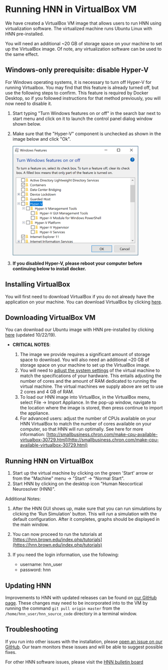 # Running HNN in VirtualBox VM

We have created a VirtualBox VM image that allows users to run HNN using virtualization software. The virtualized machine runs Ubuntu Linux with HNN pre-installed.

You will need an additional ~20 GB of storage space on your machine to set up the VirtualBox image. Of note, any virtualization software can be used to the same effect.

## Windows-only prerequisite: disable Hyper-V

For Windows operating systems, it is necessary to turn off Hyper-V for running Virtualbox. You may find that this feature is already turned off, but use the following steps to confirm. This feature is required by Docker Desktop, so if you followed instructions for that method previously, you will now need to disable it.

1. Start typing "Turn Windows features on or off" in the search bar next to start menu and click on it to launch the control panel dialog window shown below.
2. Make sure that the "Hyper-V" component is unchecked as shown in the image below and click "Ok".

    <img src="../windows/install_pngs/disable-hyperv.png" width="400" />

3. **If you disabled Hyper-V, please reboot your computer before continuing below to install docker.**

## Installing VirtualBox

You will first need to download VirtualBox if you do not already have the application on your machine. You can download VirtualBox by clicking [here](https://www.virtualbox.org/wiki/Downloads).

## Downloading VirtualBox VM

You can download our Ubuntu image with HNN pre-installed by clicking [here](https://www.dropbox.com/s/h1carbyc4lcq74c/hnn_vb_osx_updated_10222019.ova?dl=0) (updated 10/22/19).

* **CRITICAL NOTES**:

  1. The image we provide requires a significant amount of storage space to download. You will also need an additional ~20 GB of storage space on your machine to set up the VirtualBox image.
  2. You will need to [adjust the system settings](https://lifehacker.com/the-power-users-guide-to-better-virtual-machines-in-vir-1569943402) of the virtual machine to match the specifications of your hardware. This entails adjusting the number of cores and the amount of RAM dedicated to running the virtual machine. The virtual machines we supply above are set to use 2 cores and 4 GB of RAM.
  3. To load our HNN image into VirtualBox, in the VirtualBox menu, select File -> Import Appliance. In the pop-up window, navigate to the location where the image is stored, then press continue to import the appliance.
  4. For advanced users: adjust the number of CPUs available on your HNN VirtualBox to match the number of cores available on your computer, so that HNN will run optimally. See here for more information: [http://smallbusiness.chron.com/make-cpu-available-virtualbox-30729.html](http://smallbusiness.chron.com/make-cpu-available-virtualbox-30729.html)

## Running HNN on VirtualBox

1. Start up the virtual machine by clicking on the green 'Start' arrow or from the "Machine" menu -> "Start" -> "Normal Start".
2. Start HNN by clicking on the desktop icon "Human Neocortical Neurosolver (HNN)".

Additional Notes:

1. After the HNN GUI shows up, make sure that you can run simulations by clicking the 'Run Simulation' button. This will run a simulation with the default configuration. After it completes, graphs should be displayed in the main window.
2. You can now proceed to run the tutorials at [https://hnn.brown.edu/index.php/tutorials](https://hnn.brown.edu/index.php/tutorials)
3. If you need the login information, use the following:

    * username: hnn_user
    * password: hnn

## Updating HNN

Improvements to HNN with updated releases can be found on [our GitHub page](https://github.com/jonescompneurolab/hnn/releases">https://github.com/jonescompneurolab/hnn/releases). These changes may need to be incorporated into to the VM by running the command `git pull origin master` from the `/home/hnn_user/hnn_source_code` directory in a terminal window.

## Troubleshooting

If you run into other issues with the installation, please [open an issue on our GitHub](https://github.com/jonescompneurolab/hnn/issues). Our team monitors these issues and will be able to suggest possible fixes.

For other HNN software issues, please visit the [HNN bulletin board](https://www.neuron.yale.edu/phpBB/viewforum.php?f=46)
